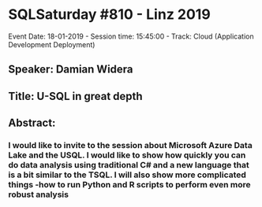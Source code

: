 # SQLSaturday #810 - Linz 2019
Event Date: 18-01-2019 - Session time: 15:45:00 - Track: Cloud (Application Development  Deployment)
## Speaker: Damian Widera
## Title: U-SQL in great depth
## Abstract:
### I would like to invite to the session about Microsoft Azure Data Lake and the USQL. I would like to show how quickly you can do data analysis using traditional C# and a new language that is a bit similar to the TSQL. I will also show more complicated things  -how to run Python and R scripts to perform even more robust analysis
